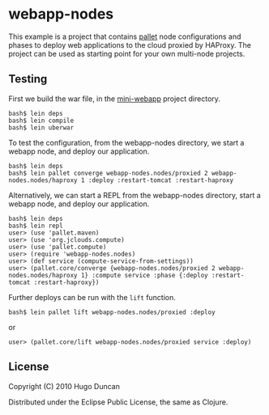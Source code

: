 # webapp-nodes

This example is a project that contains
[pallet](http://github.com/hugoduncan/pallet) node configurations and phases to
deploy web applications to the cloud proxied by HAProxy.  The project can be used as starting point for your own multi-node projects.

## Testing

First we build the war file, in the [mini-webapp](http://github.com/hugoduncan/pallet-examples/tree/master/mini-webapp/) project directory.

    bash$ lein deps
    bash$ lein compile
    bash$ lein uberwar

To test the configuration, from the webapp-nodes directory, we start a webapp
node, and deploy our application.

    bash$ lein deps
    bash$ lein pallet converge webapp-nodes.nodes/proxied 2 webapp-nodes.nodes/haproxy 1 :deploy :restart-tomcat :restart-haproxy

Alternatively, we can start a REPL from the webapp-nodes directory,
start a webapp node, and deploy our application.

    bash$ lein deps
    bash$ lein repl
    user> (use 'pallet.maven)
    user> (use 'org.jclouds.compute)
    user> (use 'pallet.compute)
    user> (require 'webapp-nodes.nodes)
    user> (def service (compute-service-from-settings))
    user> (pallet.core/converge {webapp-nodes.nodes/proxied 2 webapp-nodes.nodes/haproxy 1} :compute service :phase {:deploy :restart-tomcat :restart-haproxy})

Further deploys can be run with the `lift` function.

    bash$ lein pallet lift webapp-nodes.nodes/proxied :deploy

or

    user> (pallet.core/lift webapp-nodes.nodes/proxied service :deploy)

## License

Copyright (C) 2010 Hugo Duncan

Distributed under the Eclipse Public License, the same as Clojure.
